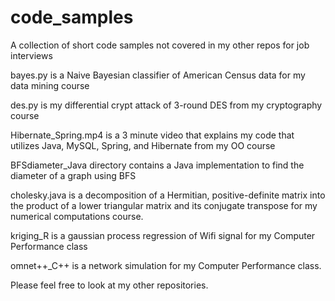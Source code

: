 # code_samples
A collection of short code samples not covered in my other repos for job interviews

bayes.py is a Naive Bayesian classifier of American Census data for my data mining course

des.py is my differential crypt attack of 3-round DES from my cryptography course

Hibernate_Spring.mp4 is a 3 minute video that explains my code that utilizes Java, MySQL, Spring, and Hibernate from my OO course

BFSdiameter_Java directory contains a Java implementation to find the diameter of a graph using BFS

cholesky.java is a decomposition of a Hermitian, positive-definite matrix into the product of a lower triangular matrix and its conjugate transpose for my numerical computations course.

kriging_R is a gaussian process regression of Wifi signal for my Computer Performance class

omnet++_C++ is a network simulation for my Computer Performance class.


Please feel free to look at my other repositories.
 
